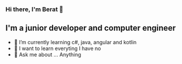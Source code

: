

### Hi there, I'm Berat   👋
## I'm a junior developer and computer engineer
- 🌱 I’m currently learning  c#, java, angular and kotlin
- 👯 I want to learn everyting I have no 
- 💬 Ask me about ... Anything

[instagram]: https://www.instagram.com/beratybk/
[linkedin]: https://www.linkedin.com/in/berat-yesbek-89b6821b0/



